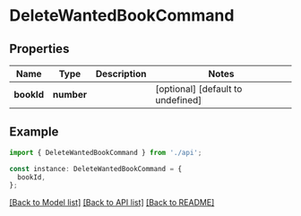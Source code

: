 # DeleteWantedBookCommand

## Properties

| Name       | Type       | Description | Notes                             |
| ---------- | ---------- | ----------- | --------------------------------- |
| **bookId** | **number** |             | [optional] [default to undefined] |

## Example

```typescript
import { DeleteWantedBookCommand } from './api';

const instance: DeleteWantedBookCommand = {
  bookId,
};
```

[[Back to Model list]](../README.md#documentation-for-models) [[Back to API list]](../README.md#documentation-for-api-endpoints) [[Back to README]](../README.md)
